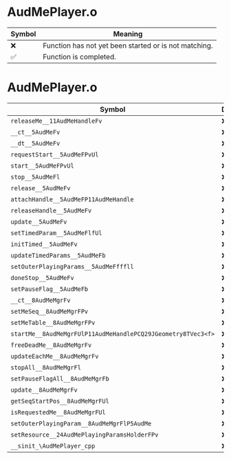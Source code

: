 # AudMePlayer.o
| Symbol | Meaning 
| ------------- | ------------- 
| :x: | Function has not yet been started or is not matching. 
| :white_check_mark: | Function is completed. 


# AudMePlayer.o
| Symbol | Decompiled? |
| ------------- | ------------- |
| `releaseMe__11AudMeHandleFv` | :x: |
| `__ct__5AudMeFv` | :x: |
| `__dt__5AudMeFv` | :x: |
| `requestStart__5AudMeFPvUl` | :x: |
| `start__5AudMeFPvUl` | :x: |
| `stop__5AudMeFl` | :x: |
| `release__5AudMeFv` | :x: |
| `attachHandle__5AudMeFP11AudMeHandle` | :x: |
| `releaseHandle__5AudMeFv` | :x: |
| `update__5AudMeFv` | :x: |
| `setTimedParam__5AudMeFlfUl` | :x: |
| `initTimed__5AudMeFv` | :x: |
| `updateTimedParams__5AudMeFb` | :x: |
| `setOuterPlayingParams__5AudMeFfffll` | :x: |
| `doneStop__5AudMeFv` | :x: |
| `setPauseFlag__5AudMeFb` | :x: |
| `__ct__8AudMeMgrFv` | :x: |
| `setMeSeq__8AudMeMgrFPv` | :x: |
| `setMeTable__8AudMeMgrFPv` | :x: |
| `startMe__8AudMeMgrFUlP11AudMeHandlePCQ29JGeometry8TVec3<f>` | :x: |
| `freeDeadMe__8AudMeMgrFv` | :x: |
| `updateEachMe__8AudMeMgrFv` | :x: |
| `stopAll__8AudMeMgrFl` | :x: |
| `setPauseFlagAll__8AudMeMgrFb` | :x: |
| `update__8AudMeMgrFv` | :x: |
| `getSeqStartPos__8AudMeMgrFUl` | :x: |
| `isRequestedMe__8AudMeMgrFUl` | :x: |
| `setOuterPlayingParam__8AudMeMgrFlP5AudMe` | :x: |
| `setResource__24AudMePlayingParamsHolderFPv` | :x: |
| `__sinit_\AudMePlayer_cpp` | :x: |
